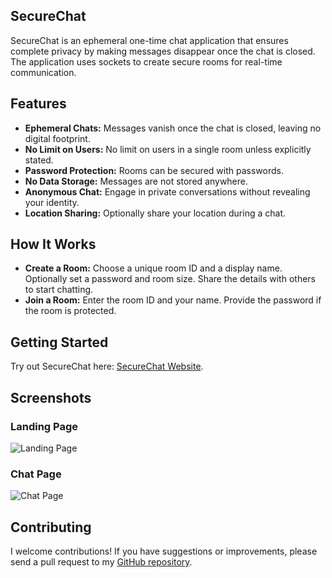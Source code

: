 ## SecureChat

SecureChat is an ephemeral one-time chat application that ensures complete privacy by making messages disappear once the chat is closed. The application uses sockets to create secure rooms for real-time communication.

## Features

- **Ephemeral Chats:** Messages vanish once the chat is closed, leaving no digital footprint.
- **No Limit on Users:** No limit on users in a single room unless explicitly stated.
- **Password Protection:** Rooms can be secured with passwords.
- **No Data Storage:** Messages are not stored anywhere.
- **Anonymous Chat:** Engage in private conversations without revealing your identity.
- **Location Sharing:** Optionally share your location during a chat.

## How It Works

- **Create a Room:** Choose a unique room ID and a display name. Optionally set a password and room size. Share the details with others to start chatting.
- **Join a Room:** Enter the room ID and your name. Provide the password if the room is protected.

## Getting Started

Try out SecureChat here: [SecureChat Website](https://www.securechat.world/).

## Screenshots

### Landing Page
![Landing Page](img/img-1)

### Chat Page
![Chat Page](img/img-2)

## Contributing

I welcome contributions! If you have suggestions or improvements, please send a pull request to my [GitHub repository](https://github.com/vishnugamini/SecureChat).
